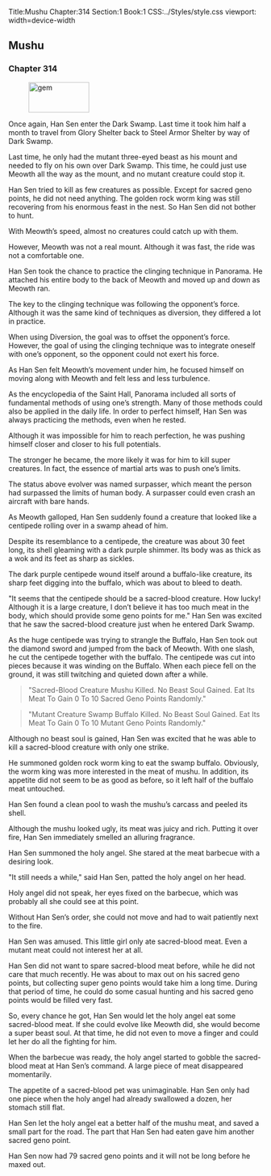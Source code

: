 Title:Mushu 
Chapter:314 
Section:1 
Book:1 
CSS:../Styles/style.css 
viewport: width=device-width
  
## Mushu
### Chapter 314
  
<figure>
	<img src="../Images/gem.gif" alt="gem" id="gem" width="120" height="60" />
</figure>
  

  
Once again, Han Sen enter the Dark Swamp. Last time it took him half a month to travel from Glory Shelter back to Steel Armor Shelter by way of Dark Swamp.

Last time, he only had the mutant three-eyed beast as his mount and needed to fly on his own over Dark Swamp. This time, he could just use Meowth all the way as the mount, and no mutant creature could stop it.

Han Sen tried to kill as few creatures as possible. Except for sacred geno points, he did not need anything. The golden rock worm king was still recovering from his enormous feast in the nest. So Han Sen did not bother to hunt.

With Meowth’s speed, almost no creatures could catch up with them.

However, Meowth was not a real mount. Although it was fast, the ride was not a comfortable one.

Han Sen took the chance to practice the clinging technique in Panorama. He attached his entire body to the back of Meowth and moved up and down as Meowth ran.

The key to the clinging technique was following the opponent’s force. Although it was the same kind of techniques as diversion, they differed a lot in practice.

When using Diversion, the goal was to offset the opponent’s force. However, the goal of using the clinging technique was to integrate oneself with one’s opponent, so the opponent could not exert his force.

As Han Sen felt Meowth’s movement under him, he focused himself on moving along with Meowth and felt less and less turbulence.

As the encyclopedia of the Saint Hall, Panorama included all sorts of fundamental methods of using one’s strength. Many of those methods could also be applied in the daily life. In order to perfect himself, Han Sen was always practicing the methods, even when he rested.

Although it was impossible for him to reach perfection, he was pushing himself closer and closer to his full potentials.

The stronger he became, the more likely it was for him to kill super creatures. In fact, the essence of martial arts was to push one’s limits.

The status above evolver was named surpasser, which meant the person had surpassed the limits of human body. A surpasser could even crash an aircraft with bare hands.

As Meowth galloped, Han Sen suddenly found a creature that looked like a centipede rolling over in a swamp ahead of him.

Despite its resemblance to a centipede, the creature was about 30 feet long, its shell gleaming with a dark purple shimmer. Its body was as thick as a wok and its feet as sharp as sickles.

The dark purple centipede wound itself around a buffalo-like creature, its sharp feet digging into the buffalo, which was about to bleed to death.

"It seems that the centipede should be a sacred-blood creature. How lucky! Although it is a large creature, I don’t believe it has too much meat in the body, which should provide some geno points for me." Han Sen was excited that he saw the sacred-blood creature just when he entered Dark Swamp.

As the huge centipede was trying to strangle the Buffalo, Han Sen took out the diamond sword and jumped from the back of Meowth. With one slash, he cut the centipede together with the buffalo. The centipede was cut into pieces because it was winding on the Buffalo. When each piece fell on the ground, it was still twitching and quieted down after a while.

> "Sacred-Blood Creature Mushu Killed. No Beast Soul Gained. Eat Its Meat To Gain 0 To 10 Sacred Geno Points Randomly."

> "Mutant Creature Swamp Buffalo Killed. No Beast Soul Gained. Eat Its Meat To Gain 0 To 10 Mutant Geno Points Randomly."

Although no beast soul is gained, Han Sen was excited that he was able to kill a sacred-blood creature with only one strike.

He summoned golden rock worm king to eat the swamp buffalo. Obviously, the worm king was more interested in the meat of mushu. In addition, its appetite did not seem to be as good as before, so it left half of the buffalo meat untouched.

Han Sen found a clean pool to wash the mushu’s carcass and peeled its shell.

Although the mushu looked ugly, its meat was juicy and rich. Putting it over fire, Han Sen immediately smelled an alluring fragrance.

Han Sen summoned the holy angel. She stared at the meat barbecue with a desiring look.

"It still needs a while," said Han Sen, patted the holy angel on her head.

Holy angel did not speak, her eyes fixed on the barbecue, which was probably all she could see at this point.

Without Han Sen’s order, she could not move and had to wait patiently next to the fire.

Han Sen was amused. This little girl only ate sacred-blood meat. Even a mutant meat could not interest her at all.

Han Sen did not want to spare sacred-blood meat before, while he did not care that much recently. He was about to max out on his sacred geno points, but collecting super geno points would take him a long time. During that period of time, he could do some casual hunting and his sacred geno points would be filled very fast.

So, every chance he got, Han Sen would let the holy angel eat some sacred-blood meat. If she could evolve like Meowth did, she would become a super beast soul. At that time, he did not even to move a finger and could let her do all the fighting for him.

When the barbecue was ready, the holy angel started to gobble the sacred-blood meat at Han Sen’s command. A large piece of meat disappeared momentarily.

The appetite of a sacred-blood pet was unimaginable. Han Sen only had one piece when the holy angel had already swallowed a dozen, her stomach still flat.

Han Sen let the holy angel eat a better half of the mushu meat, and saved a small part for the road. The part that Han Sen had eaten gave him another sacred geno point.

Han Sen now had 79 sacred geno points and it will not be long before he maxed out.
